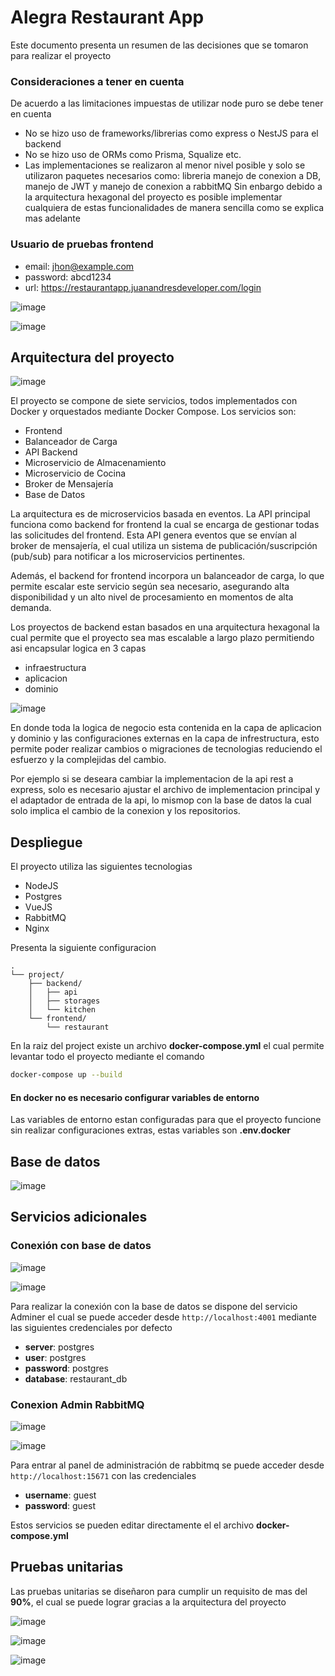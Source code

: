# Alegra Restaurant App

Este documento presenta un resumen de las decisiones que se tomaron para realizar el
proyecto
### Consideraciones a tener en cuenta
De acuerdo a las limitaciones impuestas de utilizar node puro se debe tener en cuenta
* No se hizo uso de frameworks/librerias como express o NestJS para el backend
* No se hizo uso de ORMs como Prisma, Squalize etc.
* Las implementaciones se realizaron al menor nivel posible y solo se utilizaron
paquetes necesarios como: libreria manejo de conexion a DB, manejo de JWT y
manejo de conexion a rabbitMQ
Sin enbargo debido a la arquitectura hexagonal del proyecto es posible implementar
cualquiera de estas funcionalidades de manera sencilla como se explica mas adelante

### Usuario de pruebas frontend
* email: jhon@example.com
* password: abcd1234
* url: https://restaurantapp.juanandresdeveloper.com/login

![image](https://github.com/user-attachments/assets/02098252-1f80-48e4-ae66-f6ba9b677861)

![image](https://github.com/user-attachments/assets/adad6d45-a209-4e9e-9608-3e33859c6f0d)


## Arquitectura del proyecto

![image](https://github.com/user-attachments/assets/adad721d-3c16-4169-aff4-cbcf82bbb313)

El proyecto se compone de siete servicios, todos implementados con Docker y orquestados mediante Docker Compose. Los servicios son:

* Frontend
* Balanceador de Carga
* API Backend
* Microservicio de Almacenamiento
* Microservicio de Cocina
* Broker de Mensajería
* Base de Datos

La arquitectura es de microservicios basada en eventos. La API principal funciona como backend for frontend la cual se encarga de gestionar todas las solicitudes del frontend. Esta API genera eventos que se envían al broker de mensajería, el cual utiliza un sistema de publicación/suscripción (pub/sub) para notificar a los microservicios pertinentes.

Además, el backend for frontend incorpora un balanceador de carga, lo que permite escalar este servicio según sea necesario, asegurando alta disponibilidad y un alto nivel de procesamiento en momentos de alta demanda.

Los proyectos de backend estan basados en una arquitectura hexagonal la cual permite que el proyecto sea mas escalable a largo plazo permitiendo asi encapsular logica en 3 capas

* infraestructura
* aplicacion
* dominio

![image](https://github.com/user-attachments/assets/f3646cac-f30b-4707-913b-6c963097aa83)

En donde toda la logica de negocio esta contenida en la capa de aplicacion y dominio y las configuraciones externas en la capa de infrestructura, esto permite poder realizar cambios o migraciones de tecnologias reduciendo el esfuerzo y la complejidas del cambio.

Por ejemplo si se deseara cambiar la implementacion de la api rest a express, solo es necesario ajustar el archivo de implementacion principal y el adaptador de entrada de la api, lo mismop con la base de datos la cual solo implica el cambio de la conexion y los repositorios.

## Despliegue
El proyecto utiliza las siguientes tecnologias
* NodeJS
* Postgres
* VueJS
* RabbitMQ
* Nginx

Presenta la siguiente configuracion
```
.
└── project/
    ├── backend/
    │   ├── api
    │   ├── storages
    │   └── kitchen
    └── frontend/
        └── restaurant
```
En la raiz del project existe un archivo **docker-compose.yml** el cual permite levantar todo el proyecto mediante el comando
```bash
docker-compose up --build
```

#### En docker no es necesario configurar variables de entorno
Las variables de entorno estan configuradas para que el proyecto funcione sin realizar configuraciones extras, estas variables son **.env.docker**

## Base de datos

![image](https://github.com/user-attachments/assets/516e846b-9385-481f-a874-609df0e3cb7a)

## Servicios adicionales

### Conexión con base de datos

![image](https://github.com/user-attachments/assets/be2c179b-ffdf-4f05-9e28-8a5e19d51696)

![image](https://github.com/user-attachments/assets/6c84bf97-acac-459b-a576-4826e7f32973)

Para realizar la conexión con la base de datos se dispone del servicio Adminer el cual se puede acceder desde `http://localhost:4001` mediante las siguientes credenciales por defecto

* **server**: postgres
* **user**: postgres
* **password**: postgres
* **database**: restaurant_db


### Conexion Admin RabbitMQ

![image](https://github.com/user-attachments/assets/c0d35793-528e-4044-8df1-220913d2ffc4)

![image](https://github.com/user-attachments/assets/d81145b8-475c-4c1e-afe1-6ac836198a7c)

Para entrar al panel de administración de rabbitmq se puede acceder desde `http://localhost:15671` con las credenciales

* **username**: guest
* **password**: guest


Estos servicios se pueden editar directamente el el archivo **docker-compose.yml**

## Pruebas unitarias

Las pruebas unitarias se diseñaron para cumplir un requisito de mas del **90%**, el cual se puede lograr gracias a la arquitectura del proyecto

![image](https://github.com/user-attachments/assets/b60c109d-50a6-44e1-aa2f-55488563dc58)

![image](https://github.com/user-attachments/assets/f639b9e8-2229-46c2-8547-0cc4149f1fa2)

![image](https://github.com/user-attachments/assets/6056515c-6069-48e0-ab01-6f65277ef0e4)
